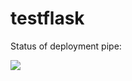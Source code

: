 # testflask


Status of deployment pipe:<br>

<img src="https://github.com/achekhirov/testflask/workflows/flask-aws-ebn/badge.svg?branch=master"><br>